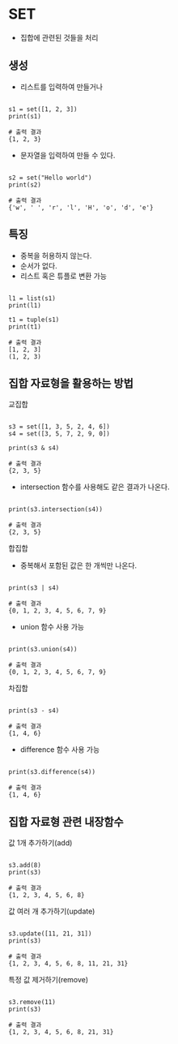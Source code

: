 SET
==========

- 집합에 관련된 것들을 처리

생성
-------

- 리스트를 입력하여 만들거나

<pre><code>
s1 = set([1, 2, 3])
print(s1)

# 출력 결과
{1, 2, 3}
</code></pre>

- 문자열을 입력하여 만들 수 있다.

<pre><code>
s2 = set("Hello world")
print(s2)

# 출력 결과
{'w', ' ', 'r', 'l', 'H', 'o', 'd', 'e'}
</code></pre>

특징
--------------

- 중복을 허용하지 않는다.
- 순서가 없다.
- 리스트 혹은 튜플로 변환 가능

<pre><code>
l1 = list(s1)
print(l1)

t1 = tuple(s1)
print(t1)

# 출력 결과
[1, 2, 3]
(1, 2, 3)
</code></pre>

집합 자료형을 활용하는 방법
-------------------------

교집합

<pre><code>
s3 = set([1, 3, 5, 2, 4, 6])
s4 = set([3, 5, 7, 2, 9, 0])

print(s3 & s4)

# 출력 결과
{2, 3, 5}
</code></pre>

- intersection 함수를 사용해도 같은 결과가 나온다.

<pre><code>
print(s3.intersection(s4))

# 출력 결과
{2, 3, 5}
</code></pre>

합집합

- 중복해서 포함된 값은 한 개씩만 나온다.

<pre><code>
print(s3 | s4)

# 출력 결과
{0, 1, 2, 3, 4, 5, 6, 7, 9}
</code></pre>

- union 함수 사용 가능

<pre><code>
print(s3.union(s4))

# 출력 결과
{0, 1, 2, 3, 4, 5, 6, 7, 9}
</code></pre>

차집합

<pre><code>
print(s3 - s4)

# 출력 결과
{1, 4, 6}
</code></pre>

- difference 함수 사용 가능

<pre><code>
print(s3.difference(s4))

# 출력 결과
{1, 4, 6}
</code></pre>

집합 자료형 관련 내장함수
---------------------

값 1개 추가하기(add)

<pre><code>
s3.add(8)
print(s3)

# 출력 결과
{1, 2, 3, 4, 5, 6, 8}
</code></pre>

값 여러 개 추가하기(update)

<pre><code>
s3.update([11, 21, 31])
print(s3)

# 출력 결과
{1, 2, 3, 4, 5, 6, 8, 11, 21, 31}
</code></pre>

특정 값 제거하기(remove)

<pre><code>
s3.remove(11)
print(s3)

# 출력 결과
{1, 2, 3, 4, 5, 6, 8, 21, 31}
</code></pre>















